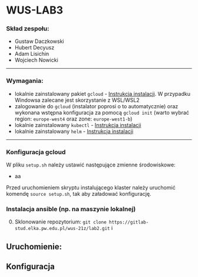 # WUS-LAB3
### Skład zespołu:

- Gustaw Daczkowski
- Hubert Decyusz
- Adam Lisichin
- Wojciech Nowicki

---
### Wymagania:
- lokalnie zainstalowany pakiet `gcloud` - [Instrukcja instalacji](https://cloud.google.com/sdk/docs/install). W przypadku Windowsa zalecane jest skorzystanie z WSL/WSL2
- zalogowanie do `gcloud` (instalator poprosi o to automatycznie) oraz wykonana wstępna konfiguracja za pomocą `gcloud init` (warto wybrać region: `europe-west4` oraz zone: `europe-west1-b`)
- lokalnie zainstalowany `kubectl` - [Instrukcja instalacji](https://kubernetes.io/docs/tasks/tools/install-kubectl-linux/)
- lokalnie zainstalowany `helm` - [Instrukcja instalacji](https://helm.sh/docs/intro/install/)
---
### Konfiguracja gcloud
W pliku `setup.sh` należy ustawić następujące zmienne środowiskowe:
* aa

Przed uruchomieniem skryptu instalującego klaster należy uruchomić komendę 
`source setup.sh`, tak aby załadować konfigurację.

### Instalacja ansible (np. na maszynie lokalnej)

0. Sklonowanie repozytorium: `git clone https://gitlab-stud.elka.pw.edu.pl/wus-21z/lab2.git` i 

## Uruchomienie:



## Konfiguracja 
